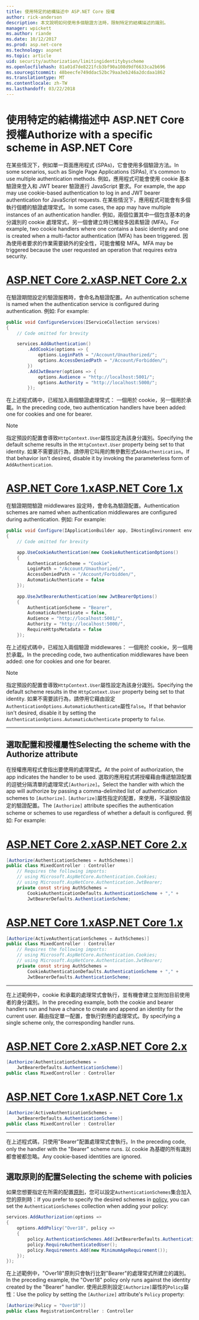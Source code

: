 ```yaml
---
title: 使用特定的結構描述中 ASP.NET Core 授權
author: rick-anderson
description: 本文說明如何使用多個驗證方法時，限制特定的結構描述的識別。
manager: wpickett
ms.author: riande
ms.date: 10/12/2017
ms.prod: asp.net-core
ms.technology: aspnet
ms.topic: article
uid: security/authorization/limitingidentitybyscheme
ms.openlocfilehash: 81a01d7de8221fcb3bf90a108d9df6633ca2b696
ms.sourcegitcommit: 48beecfe749ddac52bc79aa3eb246a2dcdaa1862
ms.translationtype: MT
ms.contentlocale: zh-TW
ms.lasthandoff: 03/22/2018
---
```

# <a name="authorize-with-a-specific-scheme-in-aspnet-core"></a><span data-ttu-id="c97f0-103">使用特定的結構描述中 ASP.NET Core 授權</span><span class="sxs-lookup"><span data-stu-id="c97f0-103">Authorize with a specific scheme in ASP.NET Core</span></span>

<span data-ttu-id="c97f0-104">在某些情況下，例如單一頁面應用程式 (SPAs)，它會使用多個驗證方法。</span><span class="sxs-lookup"><span data-stu-id="c97f0-104">In some scenarios, such as Single Page Applications (SPAs), it's common to use multiple authentication methods.</span></span> <span data-ttu-id="c97f0-105">例如，應用程式可能會使用 cookie 基本驗證來登入和 JWT bearer 驗證進行 JavaScript 要求。</span><span class="sxs-lookup"><span data-stu-id="c97f0-105">For example, the app may use cookie-based authentication to log in and JWT bearer authentication for JavaScript requests.</span></span> <span data-ttu-id="c97f0-106">在某些情況下，應用程式可能會有多個執行個體的驗證處理常式。</span><span class="sxs-lookup"><span data-stu-id="c97f0-106">In some cases, the app may have multiple instances of an authentication handler.</span></span> <span data-ttu-id="c97f0-107">例如，兩個位置其中一個包含基本的身分識別的 cookie 處理常式，另一個會建立時已觸發多因素驗證 (MFA)。</span><span class="sxs-lookup"><span data-stu-id="c97f0-107">For example, two cookie handlers where one contains a basic identity and one is created when a multi-factor authentication (MFA) has been triggered.</span></span> <span data-ttu-id="c97f0-108">因為使用者要求的作業需要額外的安全性，可能會觸發 MFA。</span><span class="sxs-lookup"><span data-stu-id="c97f0-108">MFA may be triggered because the user requested an operation that requires extra security.</span></span>

# <a name="aspnet-core-2xtabaspnetcore2x"></a>[<span data-ttu-id="c97f0-109">ASP.NET Core 2.x</span><span class="sxs-lookup"><span data-stu-id="c97f0-109">ASP.NET Core 2.x</span></span>](#tab/aspnetcore2x)

<span data-ttu-id="c97f0-110">在驗證期間設定的驗證服務時，會命名為驗證配置。</span><span class="sxs-lookup"><span data-stu-id="c97f0-110">An authentication scheme is named when the authentication service is configured during authentication.</span></span> <span data-ttu-id="c97f0-111">例如: </span><span class="sxs-lookup"><span data-stu-id="c97f0-111">For example:</span></span>

```csharp
public void ConfigureServices(IServiceCollection services)
{
    // Code omitted for brevity

    services.AddAuthentication()
        .AddCookie(options => {
            options.LoginPath = "/Account/Unauthorized/";
            options.AccessDeniedPath = "/Account/Forbidden/";
        })
        .AddJwtBearer(options => {
            options.Audience = "http://localhost:5001/";
            options.Authority = "http://localhost:5000/";
        });
```

<span data-ttu-id="c97f0-112">在上述程式碼中，已經加入兩個驗證處理常式： 一個用於 cookie，另一個用於承載。</span><span class="sxs-lookup"><span data-stu-id="c97f0-112">In the preceding code, two authentication handlers have been added: one for cookies and one for bearer.</span></span>

>[!NOTE]
><span data-ttu-id="c97f0-113">指定預設的配置會導致`HttpContext.User`屬性設定為該身分識別。</span><span class="sxs-lookup"><span data-stu-id="c97f0-113">Specifying the default scheme results in the `HttpContext.User` property being set to that identity.</span></span> <span data-ttu-id="c97f0-114">如果不需要該行為，請停用它叫用的無參數形式`AddAuthentication`。</span><span class="sxs-lookup"><span data-stu-id="c97f0-114">If that behavior isn't desired, disable it by invoking the parameterless form of `AddAuthentication`.</span></span>

# <a name="aspnet-core-1xtabaspnetcore1x"></a>[<span data-ttu-id="c97f0-115">ASP.NET Core 1.x</span><span class="sxs-lookup"><span data-stu-id="c97f0-115">ASP.NET Core 1.x</span></span>](#tab/aspnetcore1x)

<span data-ttu-id="c97f0-116">在驗證期間驗證 middlewares 設定時，會命名為驗證配置。</span><span class="sxs-lookup"><span data-stu-id="c97f0-116">Authentication schemes are named when authentication middlewares are configured during authentication.</span></span> <span data-ttu-id="c97f0-117">例如: </span><span class="sxs-lookup"><span data-stu-id="c97f0-117">For example:</span></span>

```csharp
public void Configure(IApplicationBuilder app, IHostingEnvironment env, ILoggerFactory loggerFactory)
{
    // Code omitted for brevity

    app.UseCookieAuthentication(new CookieAuthenticationOptions()
    {
        AuthenticationScheme = "Cookie",
        LoginPath = "/Account/Unauthorized/",
        AccessDeniedPath = "/Account/Forbidden/",
        AutomaticAuthenticate = false
    });
    
    app.UseJwtBearerAuthentication(new JwtBearerOptions()
    {
        AuthenticationScheme = "Bearer",
        AutomaticAuthenticate = false,
        Audience = "http://localhost:5001/",
        Authority = "http://localhost:5000/",
        RequireHttpsMetadata = false
    });
```

<span data-ttu-id="c97f0-118">在上述程式碼中，已經加入兩個驗證 middlewares： 一個用於 cookie，另一個用於承載。</span><span class="sxs-lookup"><span data-stu-id="c97f0-118">In the preceding code, two authentication middlewares have been added: one for cookies and one for bearer.</span></span>

>[!NOTE]
><span data-ttu-id="c97f0-119">指定預設的配置會導致`HttpContext.User`屬性設定為該身分識別。</span><span class="sxs-lookup"><span data-stu-id="c97f0-119">Specifying the default scheme results in the `HttpContext.User` property being set to that identity.</span></span> <span data-ttu-id="c97f0-120">如果不需要該行為，請停用它藉由設定`AuthenticationOptions.AutomaticAuthenticate`屬性`false`。</span><span class="sxs-lookup"><span data-stu-id="c97f0-120">If that behavior isn't desired, disable it by setting the `AuthenticationOptions.AutomaticAuthenticate` property to `false`.</span></span>

---

## <a name="selecting-the-scheme-with-the-authorize-attribute"></a><span data-ttu-id="c97f0-121">選取配置和授權屬性</span><span class="sxs-lookup"><span data-stu-id="c97f0-121">Selecting the scheme with the Authorize attribute</span></span>

<span data-ttu-id="c97f0-122">在授權應用程式會指出要使用的處理常式。</span><span class="sxs-lookup"><span data-stu-id="c97f0-122">At the point of authorization, the app indicates the handler to be used.</span></span> <span data-ttu-id="c97f0-123">選取的應用程式將授權藉由傳遞驗證配置的逗號分隔清單的處理常式`[Authorize]`。</span><span class="sxs-lookup"><span data-stu-id="c97f0-123">Select the handler with which the app will authorize by passing a comma-delimited list of authentication schemes to `[Authorize]`.</span></span> <span data-ttu-id="c97f0-124">`[Authorize]`屬性指定的配置，來使用，不論預設值設定的驗證配置。</span><span class="sxs-lookup"><span data-stu-id="c97f0-124">The `[Authorize]` attribute specifies the authentication scheme or schemes to use regardless of whether a default is configured.</span></span> <span data-ttu-id="c97f0-125">例如: </span><span class="sxs-lookup"><span data-stu-id="c97f0-125">For example:</span></span>

# <a name="aspnet-core-2xtabaspnetcore2x"></a>[<span data-ttu-id="c97f0-126">ASP.NET Core 2.x</span><span class="sxs-lookup"><span data-stu-id="c97f0-126">ASP.NET Core 2.x</span></span>](#tab/aspnetcore2x)

```csharp
[Authorize(AuthenticationSchemes = AuthSchemes)]
public class MixedController : Controller
    // Requires the following imports:
    // using Microsoft.AspNetCore.Authentication.Cookies;
    // using Microsoft.AspNetCore.Authentication.JwtBearer;
    private const string AuthSchemes =
        CookieAuthenticationDefaults.AuthenticationScheme + "," +
        JwtBearerDefaults.AuthenticationScheme;
```

# <a name="aspnet-core-1xtabaspnetcore1x"></a>[<span data-ttu-id="c97f0-127">ASP.NET Core 1.x</span><span class="sxs-lookup"><span data-stu-id="c97f0-127">ASP.NET Core 1.x</span></span>](#tab/aspnetcore1x)

```csharp
[Authorize(ActiveAuthenticationSchemes = AuthSchemes)]
public class MixedController : Controller
    // Requires the following imports:
    // using Microsoft.AspNetCore.Authentication.Cookies;
    // using Microsoft.AspNetCore.Authentication.JwtBearer;
    private const string AuthSchemes =
        CookieAuthenticationDefaults.AuthenticationScheme + "," +
        JwtBearerDefaults.AuthenticationScheme;
```

---

<span data-ttu-id="c97f0-128">在上述範例中，cookie 和承載的處理常式會執行，並有機會建立並附加目前使用者的身分識別。</span><span class="sxs-lookup"><span data-stu-id="c97f0-128">In the preceding example, both the cookie and bearer handlers run and have a chance to create and append an identity for the current user.</span></span> <span data-ttu-id="c97f0-129">藉由指定單一配置，會執行對應的處理常式。</span><span class="sxs-lookup"><span data-stu-id="c97f0-129">By specifying a single scheme only, the corresponding handler runs.</span></span>

# <a name="aspnet-core-2xtabaspnetcore2x"></a>[<span data-ttu-id="c97f0-130">ASP.NET Core 2.x</span><span class="sxs-lookup"><span data-stu-id="c97f0-130">ASP.NET Core 2.x</span></span>](#tab/aspnetcore2x)

```csharp
[Authorize(AuthenticationSchemes = 
    JwtBearerDefaults.AuthenticationScheme)]
public class MixedController : Controller
```

# <a name="aspnet-core-1xtabaspnetcore1x"></a>[<span data-ttu-id="c97f0-131">ASP.NET Core 1.x</span><span class="sxs-lookup"><span data-stu-id="c97f0-131">ASP.NET Core 1.x</span></span>](#tab/aspnetcore1x)

```csharp
[Authorize(ActiveAuthenticationSchemes = 
    JwtBearerDefaults.AuthenticationScheme)]
public class MixedController : Controller
```

---

<span data-ttu-id="c97f0-132">在上述程式碼，只使用"Bearer"配置處理常式會執行。</span><span class="sxs-lookup"><span data-stu-id="c97f0-132">In the preceding code, only the handler with the "Bearer" scheme runs.</span></span> <span data-ttu-id="c97f0-133">以 cookie 為基礎的所有識別都會被都忽略。</span><span class="sxs-lookup"><span data-stu-id="c97f0-133">Any cookie-based identities are ignored.</span></span>

## <a name="selecting-the-scheme-with-policies"></a><span data-ttu-id="c97f0-134">選取原則的配置</span><span class="sxs-lookup"><span data-stu-id="c97f0-134">Selecting the scheme with policies</span></span>

<span data-ttu-id="c97f0-135">如果您想要指定在所需的配置[原則](xref:security/authorization/policies)，您可以設定`AuthenticationSchemes`集合加入您的原則時：</span><span class="sxs-lookup"><span data-stu-id="c97f0-135">If you prefer to specify the desired schemes in [policy](xref:security/authorization/policies), you can set the `AuthenticationSchemes` collection when adding your policy:</span></span>

```csharp
services.AddAuthorization(options =>
{
    options.AddPolicy("Over18", policy =>
    {
        policy.AuthenticationSchemes.Add(JwtBearerDefaults.AuthenticationScheme);
        policy.RequireAuthenticatedUser();
        policy.Requirements.Add(new MinimumAgeRequirement());
    });
});
```

<span data-ttu-id="c97f0-136">在上述範例中，"Over18"原則只會執行比對"Bearer"的處理常式所建立的識別。</span><span class="sxs-lookup"><span data-stu-id="c97f0-136">In the preceding example, the "Over18" policy only runs against the identity created by the "Bearer" handler.</span></span> <span data-ttu-id="c97f0-137">使用此原則設定`[Authorize]`屬性的`Policy`屬性：</span><span class="sxs-lookup"><span data-stu-id="c97f0-137">Use the policy by setting the `[Authorize]` attribute's `Policy` property:</span></span>

```csharp
[Authorize(Policy = "Over18")]
public class RegistrationController : Controller
```
